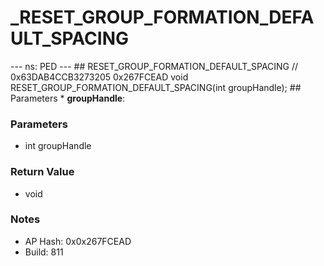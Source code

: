 # _RESET_GROUP_FORMATION_DEFAULT_SPACING

--- ns: PED --- ## RESET_GROUP_FORMATION_DEFAULT_SPACING  // 0x63DAB4CCB3273205 0x267FCEAD void RESET_GROUP_FORMATION_DEFAULT_SPACING(int groupHandle);   ## Parameters * **groupHandle**:

### Parameters
* int groupHandle

### Return Value
* void

### Notes
* AP Hash: 0x0x267FCEAD
* Build: 811

